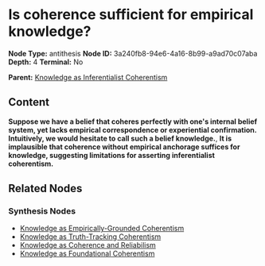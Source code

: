 # Is coherence sufficient for empirical knowledge?

**Node Type:** antithesis
**Node ID:** 3a240fb8-94e6-4a16-8b99-a9ad70c07aba
**Depth:** 4
**Terminal:** No

**Parent:** [Knowledge as Inferentialist Coherentism](knowledge-as-inferentialist-coherentism-synthesis-e58bf16a-980e-451a-a194-3fcb2d1145f2.md)

## Content

**Suppose we have a belief that coheres perfectly with one's internal belief system, yet lacks empirical correspondence or experiential confirmation. Intuitively, we would hesitate to call such a belief knowledge.**, **It is implausible that coherence without empirical anchorage suffices for knowledge, suggesting limitations for asserting inferentialist coherentism.**

## Related Nodes

### Synthesis Nodes

- [Knowledge as Empirically-Grounded Coherentism](knowledge-as-empirically-grounded-coherentism-synthesis-0f93f16a-93cc-495a-acca-c9738f83bb47.md)
- [Knowledge as Truth-Tracking Coherentism](knowledge-as-truth-tracking-coherentism-synthesis-413e4b5f-09d2-401f-958b-70f5d23199a5.md)
- [Knowledge as Coherence and Reliabilism](knowledge-as-coherence-and-reliabilism-synthesis-9db12572-c180-46ad-8769-c7431df75178.md)
- [Knowledge as Foundational Coherentism](knowledge-as-foundational-coherentism-synthesis-4165fef8-6539-4aeb-b7e7-725ab5b189cf.md)
